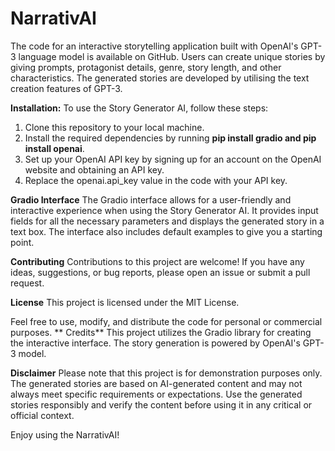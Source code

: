 # NarrativAI
The code for an interactive storytelling application built with OpenAI's GPT-3 language model is available on GitHub. Users can create unique stories by giving prompts, protagonist details, genre, story length, and other characteristics. The generated stories are developed by utilising the text creation features of GPT-3.

**Installation:**
To use the Story Generator AI, follow these steps:
1. Clone this repository to your local machine.
2. Install the required dependencies by running **pip install gradio and pip install openai**.
3. Set up your OpenAI API key by signing up for an account on the OpenAI website and obtaining an API key.
4. Replace the openai.api_key value in the code with your API key.

**Gradio Interface**
The Gradio interface allows for a user-friendly and interactive experience when using the Story Generator AI. It provides input fields for all the necessary parameters and displays the generated story in a text box. The interface also includes default examples to give you a starting point.

**Contributing**
Contributions to this project are welcome! If you have any ideas, suggestions, or bug reports, please open an issue or submit a pull request.

**License**
This project is licensed under the MIT License.

Feel free to use, modify, and distribute the code for personal or commercial purposes.
**
Credits**
This project utilizes the Gradio library for creating the interactive interface.
The story generation is powered by OpenAI's GPT-3 model.

**Disclaimer**
Please note that this project is for demonstration purposes only. The generated stories are based on AI-generated content and may not always meet specific requirements or expectations. Use the generated stories responsibly and verify the content before using it in any critical or official context.

Enjoy using the NarrativAI!
